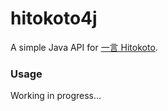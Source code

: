 # hitokoto4j
A simple Java API for [一言 Hitokoto](https://hitokoto.cn/).

### Usage
Working in progress...
